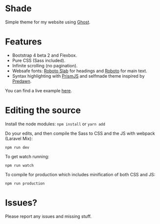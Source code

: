 # Shade

Simple theme for my website using [Ghost](http://github.com/tryghost/ghost/).

# Features

- Bootstrap 4 beta 2 and Flexbox.
- Pure CSS (Sass included).
- Infinite scrolling (no pagination).
- Websafe fonts: [Roboto Slab](https://fonts.google.com/specimen/Roboto+Slab) for headings and [Roboto](https://fonts.google.com/specimen/Roboto) for main text.
- Syntax highlighting with [PrismJS](https://github.com/PrismJS/prism) and selfmade theme inspired by [Predawn](https://github.com/jamiewilson/predawn).

You can find a live example [here](https://shade.moso.io).

# Editing the source
Install the node modules:
`npm install` or `yarn add`

Do your edits, and then compile the Sass to CSS and the JS with webpack (Laravel Mix):
```
npm run dev
```

To get watch running:
```
npm run watch
```

To compile for production which includes minification of both CSS and JS:
```
npm run production
```

# Issues?
Please report any issues and missing stuff.
